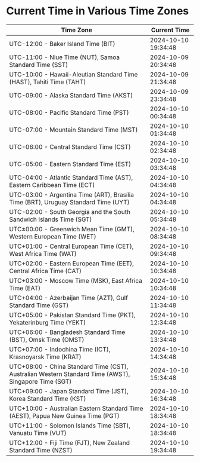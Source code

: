 # Current Time in Various Time Zones

| Time Zone | Current Time |
|-----------|--------------|
| UTC-12:00 - Baker Island Time (BIT) | 2024-10-10 19:34:48 |
| UTC-11:00 - Niue Time (NUT), Samoa Standard Time (SST) | 2024-10-09 20:34:48 |
| UTC-10:00 - Hawaii-Aleutian Standard Time (HAST), Tahiti Time (TAHT) | 2024-10-09 21:34:48 |
| UTC-09:00 - Alaska Standard Time (AKST) | 2024-10-09 23:34:48 |
| UTC-08:00 - Pacific Standard Time (PST) | 2024-10-10 00:34:48 |
| UTC-07:00 - Mountain Standard Time (MST) | 2024-10-10 01:34:48 |
| UTC-06:00 - Central Standard Time (CST) | 2024-10-10 02:34:48 |
| UTC-05:00 - Eastern Standard Time (EST) | 2024-10-10 03:34:48 |
| UTC-04:00 - Atlantic Standard Time (AST), Eastern Caribbean Time (ECT) | 2024-10-10 04:34:48 |
| UTC-03:00 - Argentina Time (ART), Brasília Time (BRT), Uruguay Standard Time (UYT) | 2024-10-10 04:34:48 |
| UTC-02:00 - South Georgia and the South Sandwich Islands Time (SGT) | 2024-10-10 05:34:48 |
| UTC±00:00 - Greenwich Mean Time (GMT), Western European Time (WET) | 2024-10-10 08:34:48 |
| UTC+01:00 - Central European Time (CET), West Africa Time (WAT) | 2024-10-10 09:34:48 |
| UTC+02:00 - Eastern European Time (EET), Central Africa Time (CAT) | 2024-10-10 10:34:48 |
| UTC+03:00 - Moscow Time (MSK), East Africa Time (EAT) | 2024-10-10 10:34:48 |
| UTC+04:00 - Azerbaijan Time (AZT), Gulf Standard Time (GST) | 2024-10-10 11:34:48 |
| UTC+05:00 - Pakistan Standard Time (PKT), Yekaterinburg Time (YEKT) | 2024-10-10 12:34:48 |
| UTC+06:00 - Bangladesh Standard Time (BST), Omsk Time (OMST) | 2024-10-10 13:34:48 |
| UTC+07:00 - Indochina Time (ICT), Krasnoyarsk Time (KRAT) | 2024-10-10 14:34:48 |
| UTC+08:00 - China Standard Time (CST), Australian Western Standard Time (AWST), Singapore Time (SGT) | 2024-10-10 15:34:48 |
| UTC+09:00 - Japan Standard Time (JST), Korea Standard Time (KST) | 2024-10-10 16:34:48 |
| UTC+10:00 - Australian Eastern Standard Time (AEST), Papua New Guinea Time (PGT) | 2024-10-10 18:34:48 |
| UTC+11:00 - Solomon Islands Time (SBT), Vanuatu Time (VUT) | 2024-10-10 18:34:48 |
| UTC+12:00 - Fiji Time (FJT), New Zealand Standard Time (NZST) | 2024-10-10 19:34:48 |
